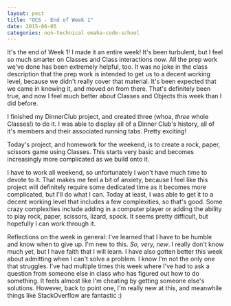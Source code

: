 ```yaml
---
layout: post
title: "OCS - End of Week 1"
date: 2015-06-05
categories: non-technical omaha-code-school
---
```


It's the end of Week 1!  I made it an entire week! It's been turbulent, but I feel so much smarter on Classes and Class interactions now. All the prep work we've done has been extremely helpful, too. It was no joke in the class description that the prep work is intended to get us to a decent working level, because we didn't really cover that material. It's been expected that we came in knowing it, and moved on from there.  That's definitely been true, and now I feel much better about Classes and Objects this week than I did before.

I finished my DinnerClub project, and created three (whoa, *three* whole Classes!) to do it. I was able to display all of a Dinner Club's history, all of it's members and their associated running tabs. Pretty exciting!

Today's project, and homework for the weekend, is to create a rock, paper, scissors game using Classes. This starts very basic and becomes increasingly more complicated as we build onto it.

I have to work all weekend, so unfortunately I won't have much time to devote to it. That makes me feel a bit of anxiety, because I feel like this project will definitely require some dedicated time as it becomes more complicated, but I'll do what I can. Today at least, I was able to get it to a decent working level that includes a few complexities, so that's good. Some crazy complexities include adding in a computer player or adding the ability to play rock, paper, scissors, lizard, spock. It seems pretty difficult, but hopefully I can work through it.

Reflections on the week in general: I've learned that I have to be humble and know when to give up. I'm new to this. *So, very, new*. I really don't know much yet, but I have faith that I will learn. I have also gotten better this week about admitting when I can't solve a problem. I know I'm not the only one that struggles. I've had multiple times this week where I've had to ask a question from someone else in class who has figured out how to do something. It feels almost like I'm cheating by getting someone else's solutions.  However, back to point one, I'm really new at this, and meanwhile things like StackOverflow are fantastic :)
